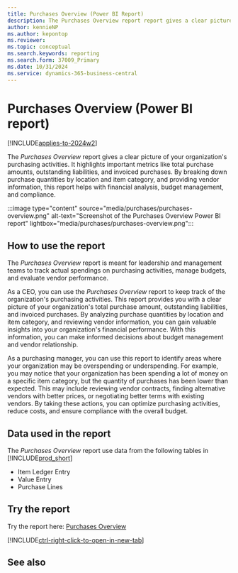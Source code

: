 ```yaml
---
title: Purchases Overview (Power BI Report)
description: The Purchases Overview report report gives a clear picture of your organization's purchasing activities.
author: kennieNP
ms.author: kepontop
ms.reviewer:
ms.topic: conceptual
ms.search.keywords: reporting
ms.search.form: 37009_Primary
ms.date: 10/31/2024
ms.service: dynamics-365-business-central
---
```


# Purchases Overview (Power BI report)

[!INCLUDE[applies-to-2024w2](includes/applies-to-2024w2.md)]

The *Purchases Overview* report gives a clear picture of your organization's purchasing activities. It highlights important metrics like total purchase amounts, outstanding liabilities, and invoiced purchases. By breaking down purchase quantities by location and item category, and providing vendor information, this report helps with financial analysis, budget management, and compliance. 

:::image type="content" source="media/purchases/purchases-overview.png" alt-text="Screenshot of the Purchases Overview Power BI report" lightbox="media/purchases/purchases-overview.png":::

## How to use the report

The *Purchases Overview* report is meant for leadership and management teams to track actual spendings on purchasing activities, manage budgets, and evaluate vendor performance.

As a CEO, you can use the *Purchases Overview* report to keep track of the organization's purchasing activities. This report provides you with a clear picture of your organization's total purchase amount, outstanding liabilities, and invoiced purchases. By analyzing purchase quantities by location and item category, and reviewing vendor information, you can gain valuable insights into your organization's financial performance. With this information, you can make informed decisions about budget management and vendor relationship.

As a purchasing manager, you can use this report to identify areas where your organization may be overspending or underspending. For example, you may notice that your organization has been spending a lot of money on a specific item category, but the quantity of purchases has been lower than expected. This may include reviewing vendor contracts, finding alternative vendors with better prices, or negotiating better terms with existing vendors. By taking these actions, you can optimize purchasing activities, reduce costs, and ensure compliance with the overall budget.

<!-- ## Key Performance Indicators (KPIs)

The *Purchases Overview* report includes the following KPIs and measures: 

- [**Total Purchase Amount**](####)
- [**Outstanding Amount (excluding VAT)**](####)
- [**Amount Received but Not Invoiced (excluding VAT)**](####)
- [**Invoiced Amount**](####) -->

## Data used in the report

The *Purchases Overview* report use data from the following tables in [!INCLUDE[prod_short](includes/prod_short.md)]

- Item Ledger Entry
- Value Entry
- Purchase Lines

## Try the report

Try the report here: [Purchases Overview](https://businesscentral.dynamics.com?page=37009)

[!INCLUDE[ctrl-right-click-to-open-in-new-tab](includes/ctrl-right-click-to-open-in-new-tab.md)]

## See also
